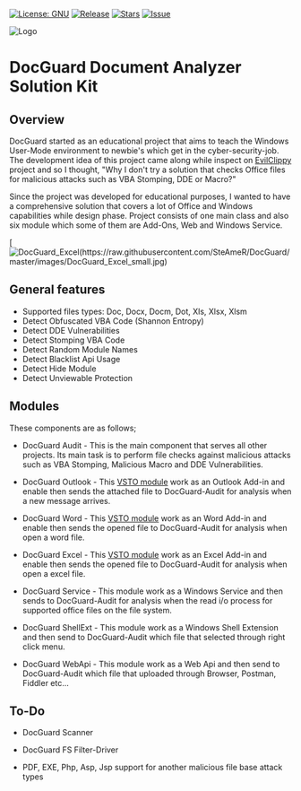 [![License: GNU ](https://img.shields.io/badge/License-GPL%20v3-blue.svg)](https://www.gnu.org/licenses/gpl-3.0.html)
[![Release](https://img.shields.io/github/release-pre/steamer/docguard.svg)](https://github.com/SteAmeR/DocGuard/releases/tag/1.0)
[![Stars](https://img.shields.io/github/stars/SteAmeR/DocGuard.svg)]()
[![Issue](https://img.shields.io/github/issues/SteAmeR/DocGuard.svg)](https://github.com/SteAmeR/DocGuard/issues)

![Logo](https://raw.githubusercontent.com/SteAmeR/DocGuard/master/images/DocGuard_Logo_Small.png)

# DocGuard Document Analyzer Solution Kit

## Overview
DocGuard started as an educational project that aims to teach the Windows User-Mode environment to newbie's which get in the cyber-security-job. The development idea of this project came along while inspect on [EvilClippy](https://github.com/outflanknl/EvilClippy) project and so I thought, "Why I don't try a solution that checks Office files for malicious attacks such as VBA Stomping, DDE or Macro?" 

Since the project was developed for educational purposes, I wanted to have a comprehensive solution that covers a lot of Office and Windows capabilities while design phase. Project consists of one main class and also six module which some of them are Add-Ons, Web and Windows Service. 

[![DocGuard_Excel(https://raw.githubusercontent.com/SteAmeR/DocGuard/master/images/DocGuard_Excel_small.jpg)](https://raw.githubusercontent.com/SteAmeR/DocGuard/master/images/DocGuard_Excel_big.jpg)

## General features

* Supported files types: Doc, Docx, Docm, Dot, Xls, Xlsx, Xlsm 
* Detect Obfuscated VBA Code (Shannon Entropy)
* Detect DDE Vulnerabilities
* Detect Stomping VBA Code
* Detect Random Module Names
* Detect Blacklist Api Usage
* Detect Hide Module
* Detect Unviewable Protection

## Modules
These components are as follows;

* DocGuard Audit - This is the main component that serves all other projects. Its main task is to perform file checks against malicious attacks such as VBA Stomping, Malicious Macro and DDE Vulnerabilities.

* DocGuard Outlook - This [VSTO module](https://docs.microsoft.com/en-us/visualstudio/vsto/create-vsto-add-ins-for-office-by-using-visual-studio?view=vs-2019) work as an Outlook Add-in and enable then sends the attached file to DocGuard-Audit for analysis when a new message arrives.

* DocGuard Word - This [VSTO module](https://docs.microsoft.com/en-us/visualstudio/vsto/create-vsto-add-ins-for-office-by-using-visual-studio?view=vs-2019) work as an Word Add-in and enable then sends the opened file to DocGuard-Audit for analysis when open a word file. 

* DocGuard Excel - This [VSTO module](https://docs.microsoft.com/en-us/visualstudio/vsto/create-vsto-add-ins-for-office-by-using-visual-studio?view=vs-2019) work as an Excel Add-in and enable then sends the opened file to DocGuard-Audit for analysis when open a excel file. 

* DocGuard Service - This module work as a Windows Service and then sends to DocGuard-Audit for analysis when the read i/o process for supported office files on the file system. 

* DocGuard ShellExt - This module work as a Windows Shell Extension and then send to DocGuard-Audit which file that selected through right click menu.

* DocGuard WebApi - This module work as a Web Api and then send to DocGuard-Audit which file that uploaded through Browser, Postman, Fiddler etc...   

## To-Do

* DocGuard Scanner

* DocGuard FS Filter-Driver

* PDF, EXE, Php, Asp, Jsp support for another malicious file base attack types

